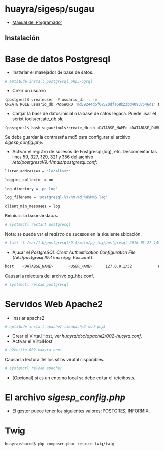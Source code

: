 huayra/sigesp/sugau
======

* [Manual del Programador](doc/manual_desarrollador.adoc)

## Instalación

# Base de datos Postgresql

* Instarlar el manejador de base de datos.

```bash
# aptitude install postgresql php5-pgsql
```

* Crear un usuario

```bash
(postgres)$ createuser -P usuario_db -l -e
CREATE ROLE usuario_db PASSWORD 'md59244d5f06520dfa68b23bd40937646d1' NOSUPERUSER NOCREATEDB NOCREATEROLE INHERIT LOGIN;
```

* Cargar la base de datos inicial o la base de datos legada. Puede usar el script
tools/create_db.sh.

```bash
(postgres)$ bash sugau/tools/create_db.sh <DATABSE_NAME> <DATABASE_DUMP>.dump <usuario_db>
```

Se debe guardar la contraseña md5 para configurar el archivo *sigesp_config.php*.

* Activar el registro de sucesos de Postgresql (log), etc. Descomentar las
lines 59, 327, 329, 321 y 356 del archivo */etc/postgresql/9.4/main/postgresql.conf*:

```bash
listen_addresses = 'localhost'

logging_collector = on

log_directory = 'pg_log'

log_filename = 'postgresql-%Y-%m-%d_%H%M%S.log'

client_min_messages = log
```

Reiniciar la base de datos:

```bash
# systemctl restart postgresql
```

Nota: se puede ver el registro de sucesos en la siguiente ubicación.
```bash
# tail -f /var/lib/postgresql/9.4/main/pg_log/postgresql-2016-05-27_145743.log
```

* Ajusar el *PostgreSQL Client Authentication Configuration File*
(/etc/postgresql/9.4/main/pg_hba.conf).

```bash
host    <DATABSE_NAME>       <USER_NAME>      127.0.0.1/32            md5
```

Causar la relectura del archivo pg_hba.conf.

```bash
# systemctl reload postgresql
```

# Servidos Web Apache2

* Insalar apache2

```bash
# aptitude install apache2 libapache2-mod-php5
```

* Crear el VirtaulHost, ver *huayra/doc/apache2/002-huayra.conf*.
* Activar el VirtalHost
```bash
# a2ensite 002-huayra.conf
```

Causar la lectura del los sitios virutal disponibles.

```bash
# systemctl reload apache2
```

* (Opcional) si es un entorno local se debe editar el /etc/hosts.

# El archivo *sigesp_config.php*

* El gestor puede tener los siguientes valores: POSTGRES, INFORMIX.

# Twig

```bash
huayra/shared$ php composer.phar require twig/twig
```
